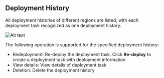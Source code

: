 ## Deployment History

All deployment histories of different regions are listed, with each deployment task recognized as one deployment history.

![Alt text](https://github.com/jdcloudcom/cn/blob/edit/image/CodeDeploy/Ch/Oper-11%EF%BC%88Ch%EF%BC%89.png)


The following operation is supported for the specified deployment history:

- Redeployment: Re-deploy the deployment task. Click **Re-deploy** to create a deployment task with deployment information
- View details: View details of deployment task
- Deletion: Delete the deployment history
